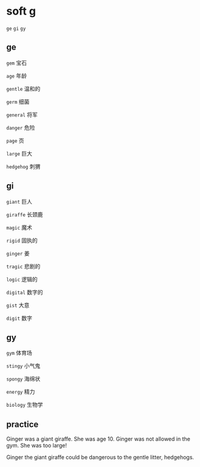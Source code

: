 # soft g
`ge` `gi` `gy`

## ge
`gem` 宝石

`age` 年龄

`gentle` 温和的

`germ` 细菌

`general` 将军

`danger` 危险

`page` 页

`large` 巨大

`hedgehog` 刺猬

## gi
`giant` 巨人

`giraffe` 长颈鹿
 
`magic` 魔术

`rigid` 固执的

`ginger` 姜

`tragic` 悲剧的

`logic` 逻辑的

`digital` 数字的

`gist` 大意

`digit` 数字

## gy
`gym` 体育场

`stingy` 小气鬼

`spongy` 海绵状

`energy` 精力

`biology` 生物学

## practice
Ginger was a giant giraffe. She was age 10. Ginger was not allowed in the gym. She was too large!

Ginger the giant giraffe could be dangerous to the gentle litter, hedgehogs.